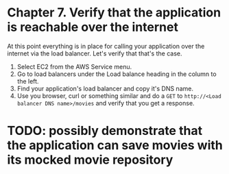 # Chapter 7.  Verify that the application is reachable over the internet

At this point everything is in place for calling your application over the internet via the load balancer. Let's verify that that's the case.

1. Select EC2 from the AWS Service menu.
1. Go to load balancers under the Load balance heading in the column to the left.
1. Find your application's load balancer and copy it's DNS name.
1. Use you browser, curl or something similar and do a `GET` to `http://<Load balancer DNS name>/movies` and verify that you get a response.

# TODO: possibly demonstrate that the application can save movies with its mocked movie repository
